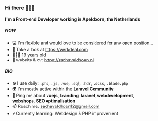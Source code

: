 ### Hi there 🙋🏼‍♂️

#### I'm a Front-end Developer working in Apeldoorn, the Netherlands

##### NOW

- 💻 I'm flexible and would love to be considered for any open position…
- 🏢 Take a look at https://werkdeal.com
- 🧑🏼‍💻 19 years old
- 🥸 website & cv: https://sachaveldhoen.nl

##### BIO

- ⚙️ I use daily: `.php`, `.js`, `.vue`, `.sql`, `.hdr`, `.scss`, `.blade.php`
- 🌍 I'm mostly active within the **Laravel Community**
- 💬 Ping me about **vuejs**, **branding**, **laravel**, **webdevelopment**, **webshops**, **SEO optimalisation**
- 📫 Reach me: sachaveldhoen12@gmail.com
- ⚡️ Currently learning: Webdesign & PHP improvement
